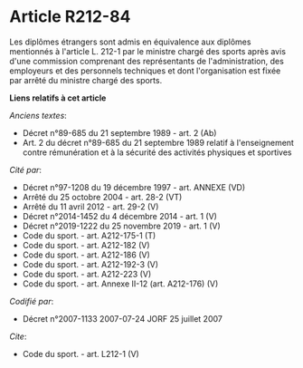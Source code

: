 # Article R212-84

Les diplômes étrangers sont admis en équivalence aux diplômes mentionnés à l'article L. 212-1 par le ministre chargé des
sports après avis d'une commission comprenant des représentants de l'administration, des employeurs et des personnels
techniques et dont l'organisation est fixée par arrêté du ministre chargé des sports.

**Liens relatifs à cet article**

_Anciens textes_:

  - Décret n°89-685 du 21 septembre 1989 - art. 2 (Ab)
  - Art. 2 du décret n°89-685 du 21 septembre 1989 relatif à l'enseignement contre rémunération et à la sécurité des activités physiques et sportives

_Cité par_:

  - Décret n°97-1208 du 19 décembre 1997 - art. ANNEXE (VD)
  - Arrêté du 25 octobre 2004 - art. 28-2 (VT)
  - Arrêté du 11 avril 2012 - art. 29-2 (V)
  - Décret n°2014-1452 du 4 décembre 2014 - art. 1 (V)
  - Décret n°2019-1222 du 25 novembre 2019 - art. 1 (V)
  - Code du sport. - art. A212-175-1 (T)
  - Code du sport. - art. A212-182 (V)
  - Code du sport. - art. A212-186 (V)
  - Code du sport. - art. A212-192-3 (V)
  - Code du sport. - art. A212-223 (V)
  - Code du sport. - art. Annexe II-12 (art. A212-176) (V)

_Codifié par_:

  - Décret n°2007-1133 2007-07-24 JORF 25 juillet 2007

_Cite_:

  - Code du sport. - art. L212-1 (V)
